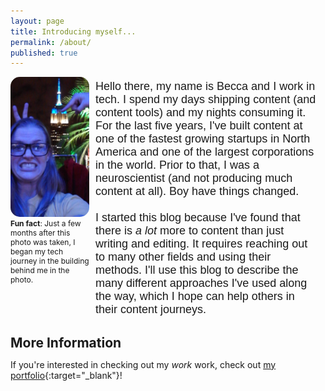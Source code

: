 ```yaml
---
layout: page
title: Introducing myself...
permalink: /about/
published: true
---
```


<html>
<head>
<style type="text/css">
* {margin: 0; padding: 0;}
#container {height: 100%; width:100%; font-size: 0;}
#left, #middle, #right {display: inline-block; *display: inline; zoom: 1; vertical-align: top; font-size: 12px;}
#left {width: 25%; margin-right: 10px; border-radius: 15px;}
#right {width: 70%; font-family:"helvetica"; margin-top: 5px; font-size: 18px;}
img {border-radius: 15px;}

@media (max-width:629px) {
  img#hide_on_mobile {
    display: none;
  }
}

.block{text-align: right; width:70%; margin:0px; padding:0px 0; float:right;}


@media only screen and (max-width: 767px) {
.block{ width:100%;}
}
</style>
</head>
<body>
<div id="container">
    <div id="left">
      <figure>
        <img id="hide_on_mobile" src="https://raw.githubusercontent.com/beccarobins/beccarobins.github.io/master/images/becca-stupid-face.jpg" alt="Photograph of Becca's lovely face with the Empire State Building in the background.">
        <figcaption id="hide_on_mobile"><strong>Fun fact</strong>: Just a few months after this photo was taken, I began my tech journey in the building behind me in the photo.</figcaption>
      </figure>
  </div>
    <div class="block" id="right"> Hello there, my name is Becca and I work in tech. I spend my days shipping content (and content tools) and my nights consuming it. For the last five years, I've built content at one of the fastest growing startups in North America and one of the largest corporations in the world. Prior to that, I was a neuroscientist (and not producing much content at all). Boy have things changed.<br> <br>
    I started this blog because I've found that there is <i>a lot</i> more to content than just writing and editing. It requires reaching out to many other fields and using their methods. I'll use this blog to describe the many different approaches I've used along the way, which I hope can help others in their content journeys.
    </div>
</div>
</body>
</html>

## More Information

If you're interested in checking out my _work_ work, check out [my portfolio](https://www.beccarobins.com){:target="_blank"}!

